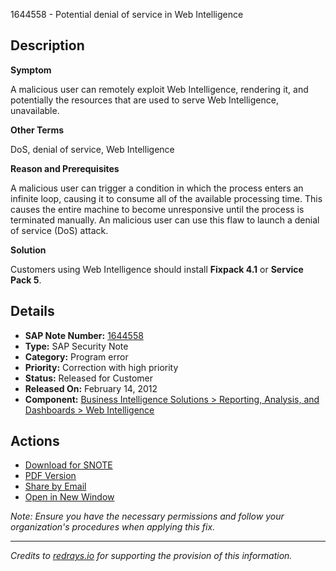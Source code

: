 1644558 - Potential denial of service in Web Intelligence

## Description

**Symptom**

A malicious user can remotely exploit Web Intelligence, rendering it, and potentially the resources that are used to serve Web Intelligence, unavailable.

**Other Terms**

DoS, denial of service, Web Intelligence

**Reason and Prerequisites**

A malicious user can trigger a condition in which the process enters an infinite loop, causing it to consume all of the available processing time. This causes the entire machine to become unresponsive until the process is terminated manually. An malicious user can use this flaw to launch a denial of service (DoS) attack.

**Solution**

Customers using Web Intelligence should install **Fixpack 4.1** or **Service Pack 5**.

## Details

- **SAP Note Number:** [1644558](https://me.sap.com/notes/1644558)
- **Type:** SAP Security Note
- **Category:** Program error
- **Priority:** Correction with high priority
- **Status:** Released for Customer
- **Released On:** February 14, 2012
- **Component:** [Business Intelligence Solutions > Reporting, Analysis, and Dashboards > Web Intelligence](https://me.sap.com/servicessupport/knowledge/mynotes?tab=Search&sortBy=Relevance&filters=themk%3Aeq~'BI-RA-WBI*'%2BreleaseStatus%3Aeq~'CustomerRelease'%2BsecurityPatchDay%3Aeq~'NotRestricted'%2BfuzzyThreshold%3Aeq~'0.9'&flag=mynotes)

## Actions

- [Download for SNOTE](https://notesdownloads.sap.com/note/0040000017329572017)
- [PDF Version](https://userapps.support.sap.com/sap/support/sfm/notes/print/0001644558?language=en-US&token=B4421C5F19E7E7920DDC7F876E31D547)
- [Share by Email](https://me.sap.com/notes/1644558/share)
- [Open in New Window](https://me.sap.com/notes/1644558/newwindow)

*Note: Ensure you have the necessary permissions and follow your organization's procedures when applying this fix.*

---

*Credits to [redrays.io](https://redrays.io) for supporting the provision of this information.*